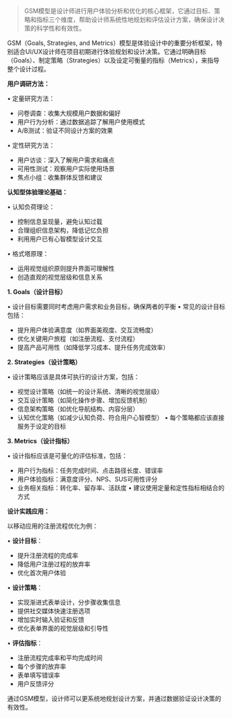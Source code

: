 > GSM模型是设计师进行用户体验分析和优化的核心框架，它通过目标、策略和指标三个维度，帮助设计师系统性地规划和评估设计方案，确保设计决策的科学性和有效性。

GSM（Goals, Strategies, and Metrics）模型是体验设计中的重要分析框架，特别适合UI/UX设计师在项目初期进行体验规划和设计决策。它通过明确目标（Goals）、制定策略（Strategies）以及设定可衡量的指标（Metrics），来指导整个设计过程。

**用户调研方法：**

• 定量研究方法：
  - 问卷调查：收集大规模用户数据和偏好
  - 用户行为分析：通过数据追踪了解用户使用模式
  - A/B测试：验证不同设计方案的效果

• 定性研究方法：
  - 用户访谈：深入了解用户需求和痛点
  - 可用性测试：观察用户实际使用场景
  - 焦点小组：收集群体反馈和建议

**认知型体验理论基础：**

• 认知负荷理论：
  - 控制信息呈现量，避免认知过载
  - 合理组织信息架构，降低记忆负担
  - 利用用户已有心智模型设计交互

• 格式塔原理：
  - 运用视觉组织原则提升界面可理解性
  - 创造直观的视觉层级和信息关系

**1. Goals（设计目标）**

• 设计目标需要同时考虑用户需求和业务目标，确保两者的平衡
• 常见的设计目标包括：
  - 提升用户体验满意度（如界面美观度、交互流畅度）
  - 优化关键用户旅程（如注册流程、支付流程）
  - 提高产品可用性（如降低学习成本、提升任务完成效率）

**2. Strategies（设计策略）**

• 设计策略应该是具体可执行的设计方案，包括：
  - 视觉设计策略（如统一的设计系统、清晰的视觉层级）
  - 交互设计策略（如简化操作步骤、增加反馈机制）
  - 信息架构策略（如优化导航结构、内容分层）
  - 认知优化策略（如减少认知负荷、符合用户心智模型）
• 每个策略都应该直接服务于设定的目标

**3. Metrics（设计指标）**

• 设计指标应该是可量化的评估标准，包括：
  - 用户行为指标：任务完成时间、点击路径长度、错误率
  - 用户体验指标：满意度评分、NPS、SUS可用性评分
  - 业务相关指标：转化率、留存率、活跃度
• 建议使用定量和定性指标相结合的方式

**设计实践应用：**

以移动应用的注册流程优化为例：

• **设计目标**：
  - 提升注册流程的完成率
  - 降低用户注册过程的放弃率
  - 优化首次用户体验

• **设计策略**：
  - 实现渐进式表单设计，分步骤收集信息
  - 提供社交媒体快速注册选项
  - 增加实时输入验证和反馈
  - 优化表单界面的视觉层级和引导性

• **评估指标**：
  - 注册流程完成率和平均完成时间
  - 每个步骤的放弃率
  - 表单填写错误率
  - 用户反馈评分

通过GSM模型，设计师可以更系统地规划设计方案，并通过数据验证设计决策的有效性。
